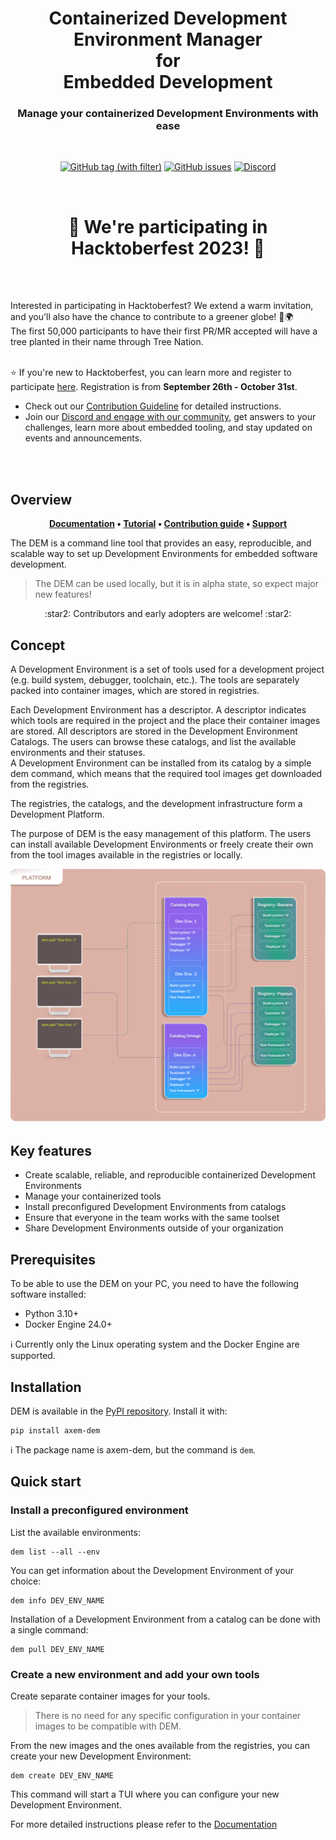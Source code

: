 <h1 align="center">
    Containerized Development Environment Manager <br /> for <br /> Embedded Development
</h1>

<h3 align="center">
Manage your containerized Development Environments with ease
</h3>
<br />

<p align="center">
    <a href="https://github.com/axem-solutions/dem/tags" target="_blank"><img src="https://img.shields.io/github/v/tag/axem-solutions/dem?logo=github&color=79A7B5&link=https%3A%2F%2Fgithub.com%2Faxem-solutions%2Fdem%2Freleases" alt="GitHub tag (with filter)"/></a>
    <a href="https://github.com/axem-solutions/dem/issues" target="_blank"><img src="https://img.shields.io/github/issues/axem-solutions/dem?logo=github&color=2ea087&link=https%3A%2F%2Fgithub.com%2Faxem-solutions%2Fdem%2Fissues" alt="GitHub issues"/></a>
    <a href="https://discord.com/invite/Nv6hSzXruK" target="_blank"><img src="https://img.shields.io/discord/1156270239860920431?logo=discord&color=2C2F33&link=https%3A%2F%2Fdiscord.com%2Finvite%Nv6hSzXruK" alt="Discord"/></a>
</p>
<br />
<h1 align="center">🎉 We're participating in Hacktoberfest 2023! 🎉</h1>
<br />
<br />

Interested in participating in Hacktoberfest?  We extend a warm invitation, and you'll also have the chance to contribute to a greener globe! 🌱🌍
<br />
The first 50,000 participants to have their first PR/MR accepted will have a tree planted in their name through Tree Nation.

<br /> ⭐️ If you're new to Hacktoberfest, you can learn more and register to participate [here](https://hacktoberfest.com/participation/). Registration is from **September 26th - October 31st**.
<br />

- Check out our [Contribution Guideline](https://github.com/axem-solutions/.github/blob/4bdc1be72b0a2c97da19408c59d6dd5d1845a469/CONTRIBUTING.md) for detailed instructions.
- Join our [Discord and engage with our community](https://discord.com/invite/Nv6hSzXruK), get answers to your challenges, learn more about embedded tooling, and stay updated on events and announcements.

<br />
<br />


## Overview

<p align="center">
<strong>
<a href="https://www.axemsolutions.io/dem_doc/index.html">Documentation</a> • <a href="https://www.axemsolutions.io/tutorial/index.html">Tutorial</a> • 
<a href="https://github.com/axem-solutions/.github/blob/4bdc1be72b0a2c97da19408c59d6dd5d1845a469/CONTRIBUTING.md">Contribution guide</a> • 
<a href="https://github.com/axem-solutions/.github/blob/4bdc1be72b0a2c97da19408c59d6dd5d1845a469/SUPPORT.md">Support</a>
</strong>
</p>

The DEM is a command line tool that provides an easy, reproducible, and scalable way to set up 
Development Environments for embedded software development.
> The DEM can be used locally, but it is in alpha state, so expect major new features!

<p align="center">
:star2: Contributors and early adopters are welcome! :star2:
</p>

## Concept
A Development Environment is a set of tools used for a development project (e.g. build system, 
debugger, toolchain, etc.).  The tools are separately packed into container images, which are stored 
in registries.

Each Development Environment has a descriptor. A descriptor indicates which tools are 
required in the project and the place their container images are stored. All descriptors are stored 
in the Development Environment Catalogs. The users can browse these catalogs, and list the available 
environments and their statuses.  
A Development Environment can be installed from its catalog by a simple dem command, which means 
that the required tool images get downloaded from the registries.

The registries, the catalogs, and the development infrastructure form a Development Platform.

The purpose of DEM is the easy management of this platform. The users can install available 
Development Environments or freely create their own from the tool images available in the registries 
or locally.

![platform](docs/wp-content/platform.png)

## Key features

- Create scalable, reliable, and reproducible containerized Development Environments
- Manage your containerized tools
- Install preconfigured Development Environments from catalogs
- Ensure that everyone in the team works with the same toolset
- Share Development Environments outside of your organization

## Prerequisites

To be able to use the DEM on your PC, you need to have the following software installed:

- Python 3.10+
- Docker Engine 24.0+

:information_source: Currently only the Linux operating system and the Docker Engine are supported.

## Installation

DEM is available in the [PyPI repository](https://pypi.org/project/axem-dem/). Install it with:

    pip install axem-dem

:information_source: The package name is axem-dem, but the command is `dem`.

## Quick start

### Install a preconfigured environment

List the available environments:

    dem list --all --env

You can get information about the Development Environment of your choice:

    dem info DEV_ENV_NAME

Installation of a Development Environment from a catalog can be done with a single command:

    dem pull DEV_ENV_NAME

### Create a new environment and add your own tools

Create separate container images for your tools. 
> There is no need for any specific configuration in your container images to be compatible with 
DEM.

From the new images and the ones available from the registries, you can create your new Development 
Environment:

    dem create DEV_ENV_NAME

This command will start a TUI where you can configure your new Development Environment.

For more detailed instructions please refer to the
[Documentation](https://www.axemsolutions.io/dem_doc/index.html)
